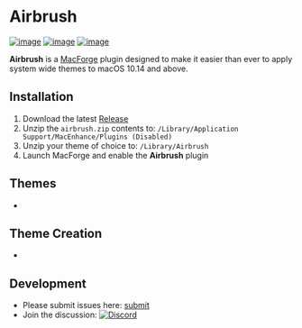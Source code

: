 # Airbrush

[![image]({https://img.shields.io/badge/Xcode-007ACC?style=for-the-badge&logo=Xcode&logoColor=white})](#)
[![image]({(https://img.shields.io/badge/mac%20os-000000?style=for-the-badge&logo=apple&logoColor=white)})](#)
[![image]({(https://img.shields.io/badge/apple%20silicon-333333?style=for-the-badge&logo=apple&logoColor=white)})](#)

**Airbrush** is a [MacForge](https://github.com/Marxon13/iOS-Asset-Extractor/blob/master/CARExtractor/CARExtractor/CARExporter.m) plugin designed to make it easier than ever to apply system wide themes to macOS 10.14 and above.

## Installation

1. Download the latest [Release](https://github.com/i-pwl/airbrush/releases)
2. Unzip the `airbrush.zip` contents to: `/Library/Application Support/MacEnhance/Plugins (Disabled)`
3. Unzip your theme of choice to: `/Library/Airbrush`
4. Launch MacForge and enable the **Airbrush** plugin

## Themes

- 

## Theme Creation

- 

## Development

- Please submit issues here: [submit](https://github.com/i-pwl/airbrush/issues/new)
- Join the discussion: [![Discord]({https://img.shields.io/badge/Discord-5865F2?style=for-the-badge&logo=discord&logoColor=white})](https://discord.gg/tgGWqvep)